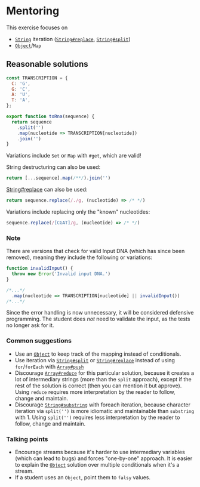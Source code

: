 # Mentoring

This exercise focuses on
- [`String`](https://developer.mozilla.org/en-US/docs/Web/JavaScript/Reference/Global_Objects/String) iteration ([`String#replace`](https://developer.mozilla.org/en-US/docs/Web/JavaScript/Reference/Global_Objects/String/replace), [`String#split`](https://developer.mozilla.org/en-US/docs/Web/JavaScript/Reference/Global_Objects/String/split))
- [`Object`](https://developer.mozilla.org/en-US/docs/Web/JavaScript/Reference/Global_Objects/Object)/`Map`

## Reasonable solutions

```javascript
const TRANSCRIPTION = {
  C: 'G',
  G: 'C',
  A: 'U',
  T: 'A',
};

export function toRna(sequence) {
  return sequence
    .split('')
    .map(nucleotide => TRANSCRIPTION[nucleotide])
    .join('')
}
```
Variations include `Set` or `Map` with `#get`, which are valid!

String destructuring can also be used:
```javascript
return [...sequence].map(/**/).join('')
```

[String#replace](https://developer.mozilla.org/en-US/docs/Web/JavaScript/Reference/Global_Objects/String/replace) can also be used:
```javascript
return sequence.replace(/./g, (nucleotide) => /* */)
```

Variations include replacing only the "known" nucleotides:
```javascript
sequence.replace(/[CGAT]/g, (nucleotide) => /* */)
```

### Note

There are versions that check for valid Input DNA (which has since been removed), meaning 
they include the following or variations:
```javascript
function invalidInput() {
  throw new Error('Invalid input DNA.')
}

/*...*/
  .map(nucleotide => TRANSCRIPTION[nucleotide] || invalidInput())
/*...*/
```

Since the error handling is now unnecessary, it will be considered defensive programming. The
student does _not_ need to validate the input, as the tests no longer ask for it.

### Common suggestions

- Use an [`Object`](https://developer.mozilla.org/en-US/docs/Web/JavaScript/Reference/Global_Objects/Object) to keep track of the mapping instead of conditionals.
- Use iteration via [`String#split`](https://developer.mozilla.org/en-US/docs/Web/JavaScript/Reference/Global_Objects/String/split) or [`String#replace`](https://developer.mozilla.org/en-US/docs/Web/JavaScript/Reference/Global_Objects/String/replace) instead of using `for`/`forEach` with [`Array#push`](https://developer.mozilla.org/en-US/docs/Web/JavaScript/Reference/Global_Objects/Array/push)
- Discourage [`Array#reduce`](https://developer.mozilla.org/en-US/docs/Web/JavaScript/Reference/Global_Objects/Array/Reduce) for this particular solution, because it creates a lot of intermediary strings (more than the `split` approach), except if the rest of the solution is correct (then you can mention it but approve). Using `reduce` requires more interpretation by the reader to follow, change and maintain.
- Discourage [`String#substring`](https://developer.mozilla.org/en-US/docs/Web/JavaScript/Reference/Global_Objects/String/substring) with foreach iteration, because character iteration via `split('')` is more idiomatic and maintainable than `substring` with 1. Using `split('')` requires less interpretation by the reader to follow, change and maintain.

### Talking points

- Encourage streams because it's harder to use intermediary variables (which can lead to bugs) and forces "one-by-one" approach. It is easier to explain the [`Object`](https://developer.mozilla.org/en-US/docs/Web/JavaScript/Reference/Global_Objects/Object) solution over multiple conditionals when it's a stream.
- If a student uses an `Object`, point them to `falsy` values.
